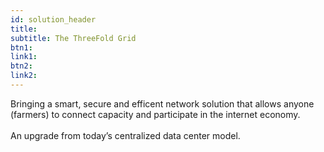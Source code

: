 ```yaml
---
id: solution_header
title:
subtitle: The ThreeFold Grid
btn1:
link1:
btn2:
link2:
---
```


Bringing a smart, secure and efficent network solution that allows anyone (farmers) to connect capacity and participate in the internet economy.
<br />
<br />
An upgrade from today’s centralized data center model.
